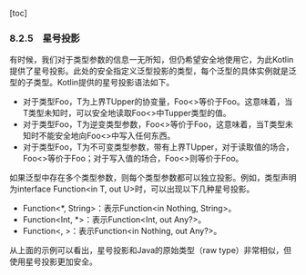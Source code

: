 [toc]

### 8.2.5　星号投影

有时候，我们对于类型参数的信息一无所知，但仍希望安全地使用它，为此Kotlin提供了星号投影。此处的安全指定义泛型投影的类型，每个泛型的具体实例就是泛型的子类型。Kotlin提供的星号投影语法如下。

+ 对于类型Foo<out T>，T为上界TUpper的协变量，Foo<>等价于Foo<out TUpper>。这意味着，当T类型未知时，可以安全地读取Foo<>中Tupper类型的值。
+ 对于类型Foo<in T>，T为逆变类型参数，Foo<>等价于Foo<in Nothing>，这意味着，当T类型未知时不能安全地向Foo<>中写入任何东西。
+ 对于类型Foo<T>，T为不可变类型参数，带有上界TUpper，对于读取值的场合，Foo<>等价于Foo<out TUpper>；对于写入值的场合，Foo<>则等价于Foo<in Nothing>。

如果泛型中存在多个类型参数，则每个类型参数都可以独立投影。例如，类型声明为interface Function<in T, out U>时，可以出现以下几种星号投影。

+ Function<*, String>：表示Function<in Nothing, String>。
+ Function<Int, *>：表示Function<Int, out Any?>。
+ Function<, >：表示Function<in Nothing, out Any?>。

从上面的示例可以看出，星号投影和Java的原始类型（raw type）非常相似，但使用星号投影更加安全。

